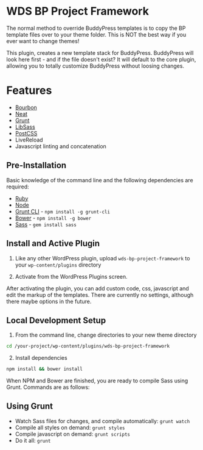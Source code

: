 # WDS BP Project Framework

The normal method to override BuddyPress templates is to copy the BP template files over to your theme folder. This is NOT the best way if you ever want to change themes!

This plugin, creates a new template stack for BuddyPress. BuddyPress will look here first - and if the file doesn't exist? It will default to the core plugin, allowing you to totally customize BuddyPress without loosing changes.

# Features
* [Bourbon](https://github.com/thoughtbot/bourbon)
* [Neat](https://github.com/thoughtbot/neat)
* [Grunt](https://github.com/gruntjs/grunt)
* [LibSass](https://github.com/sindresorhus/grunt-sass)
* [PostCSS](https://github.com/postcss/postcss)
* LiveReload
* Javascript linting and concatenation

## Pre-Installation

Basic knowledge of the command line and the following dependencies are required:

* [Ruby](https://www.ruby-lang.org/en/documentation/installation/)
* [Node](http://nodejs.org/)
* [Grunt CLI](https://www.npmjs.com/package/grunt-cli) - `npm install -g grunt-cli`
* [Bower](http://bower.io/) - `npm install -g bower`
* [Sass](http://sass-lang.com/install) - `gem install sass`

## Install and Active Plugin

1) Like any other WordPress plugin, upload ```wds-bp-project-framework``` to your ```wp-content/plugins``` directory

2) Activate from the WordPress Plugins screen.

After activating the plugin, you can add custom code, css, javascript and edit the markup of the templates. There are currently no settings, although there maybe options in the future.

## Local Development Setup

1) From the command line, change directories to your new theme directory

```bash
cd /your-project/wp-content/plugins/wds-bp-project-framework
```

2) Install dependencies

```bash
npm install && bower install
```

When NPM and Bower are finished, you are ready to compile Sass using Grunt. Commands are as follows:

## Using Grunt

* Watch Sass files for changes, and compile automatically: ```grunt watch```
* Compile all styles on demand: ```grunt styles```
* Compile javascript on demand: ```grunt scripts```
* Do it all: ```grunt```
